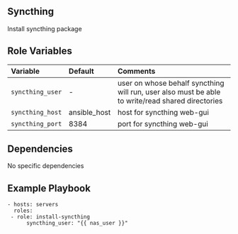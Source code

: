 Syncthing
--------------

Install syncthing package

Role Variables
--------------

| Variable                       | Default                  | Comments                                                                                         |
| :---                           | :---                     | :---                                                                                             |
| `syncthing_user`               | -                        | user on whose behalf syncthing will run, user also must be able to write/read shared directories |
| `syncthing_host`               | ansible_host             | host for syncthing web-gui                                                                       |
| `syncthing_port`               | 8384                     | port for syncthing web-gui                                                                       |

Dependencies
------------

No specific dependencies

Example Playbook
----------------

```
- hosts: servers
  roles:
 - role: install-syncthing
      syncthing_user: "{{ nas_user }}"
```
